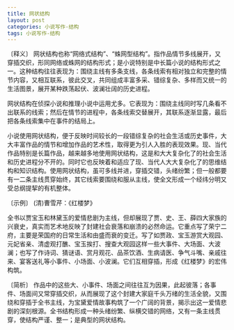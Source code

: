 ```yaml
---
title: 网状结构
layout: post
categories: 小说写作-结构
tags: 小说写作-结构
---
```


〔释义〕 网状结构也称“网络式结构”、“蛛网型结构”。指作品情节多线展开，又穿插交织，形同网络或蛛网的结构形式；是小说特别是中长篇小说的结构形式之一。这种结构往往表现为：围绕主线有多条支线，各条线索有相对独立和完整的情节内容，又相互联系，彼此交叉，共同组成丰富多采、错综复杂、多样而又统一的生活图景，展开某种跌荡起伏、波澜壮阔的历史进程。

网状结构在侦探小说和推理小说中运用尤多。它表现为：围绕主线同时写几条看不出联系的线索；然后在情节的进程中，各条线索交替展开，其联系逐渐显露，最后把各条线索集中在事件的结局上。

小说使用网状结构，便于反映时间较长的一段错综复杂的社会生活或历史事件，大大丰富作品的情节和增加作品的艺术性，取得更为引人入胜的表现效果。现、当代作品特别是长篇作品，越来越多地使用网状结构，这是和大大复杂化了的社会生活和历史进程分不开的。同时它也反映着和适应了现、当代人大大复杂化了的思维结构和知识结构。使用网状结构，虽可多线并进，穿插交错，头绪纷繁；但一般都要有一二条主线贯穿始终，其它线索要围绕和服从主线，使全文形成一个经纬分明又受总纲提挈的有机整体。

〔示例〕 (清)曹雪芹：《红楼梦》

全书以贾宝玉和林黛玉的爱情悲剧为主线，但却展现了贾、史、王、薛四大家族的兴衰史，真实而艺术地反映了封建社会衰落和崩溃的必然命运。它重点写了荣宁二府，主要是荣国府的日常生活和由盛而衰的变迁。写了如贾政、宝玉游赏大观园、元妃省亲、清虚观打醮、宝玉挨打、搜查大观园这样一些大事件、大场面、大波澜；也写了作诗词、猜谜语、赏月观花、品茶饮酒、生病请医、争气斗嘴、亲戚往来、宴客送礼等小事件、小场面、小波澜。它们互相穿插，形成《红楼梦》的宏伟构筑。

〔简析〕 作品中的这些大、小事件、场面之间往往互为因果，此起彼落；各事件、场面间又常穿插交织，从而展现了这个封建大家庭千头万绪的生活全貌，又围绕和穿插于全书主线，为宝黛爱情故事构筑了一个广阔的背景，揭示出这一爱情悲剧的深刻根源。全书结构形成一种头绪纷繁、纵横交错的网络，又有一条主线贯穿，使结构严谨、整一；是典型的网状结构。 